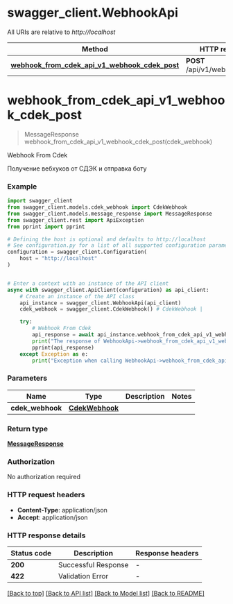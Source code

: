 # swagger_client.WebhookApi

All URIs are relative to *http://localhost*

Method | HTTP request | Description
------------- | ------------- | -------------
[**webhook_from_cdek_api_v1_webhook_cdek_post**](WebhookApi.md#webhook_from_cdek_api_v1_webhook_cdek_post) | **POST** /api/v1/webhook/cdek | Webhook From Cdek


# **webhook_from_cdek_api_v1_webhook_cdek_post**
> MessageResponse webhook_from_cdek_api_v1_webhook_cdek_post(cdek_webhook)

Webhook From Cdek

Получение вебхуков от СДЭК и отправка боту

### Example


```python
import swagger_client
from swagger_client.models.cdek_webhook import CdekWebhook
from swagger_client.models.message_response import MessageResponse
from swagger_client.rest import ApiException
from pprint import pprint

# Defining the host is optional and defaults to http://localhost
# See configuration.py for a list of all supported configuration parameters.
configuration = swagger_client.Configuration(
    host = "http://localhost"
)


# Enter a context with an instance of the API client
async with swagger_client.ApiClient(configuration) as api_client:
    # Create an instance of the API class
    api_instance = swagger_client.WebhookApi(api_client)
    cdek_webhook = swagger_client.CdekWebhook() # CdekWebhook | 

    try:
        # Webhook From Cdek
        api_response = await api_instance.webhook_from_cdek_api_v1_webhook_cdek_post(cdek_webhook)
        print("The response of WebhookApi->webhook_from_cdek_api_v1_webhook_cdek_post:\n")
        pprint(api_response)
    except Exception as e:
        print("Exception when calling WebhookApi->webhook_from_cdek_api_v1_webhook_cdek_post: %s\n" % e)
```



### Parameters


Name | Type | Description  | Notes
------------- | ------------- | ------------- | -------------
 **cdek_webhook** | [**CdekWebhook**](CdekWebhook.md)|  | 

### Return type

[**MessageResponse**](MessageResponse.md)

### Authorization

No authorization required

### HTTP request headers

 - **Content-Type**: application/json
 - **Accept**: application/json

### HTTP response details

| Status code | Description | Response headers |
|-------------|-------------|------------------|
**200** | Successful Response |  -  |
**422** | Validation Error |  -  |

[[Back to top]](#) [[Back to API list]](../README.md#documentation-for-api-endpoints) [[Back to Model list]](../README.md#documentation-for-models) [[Back to README]](../README.md)

